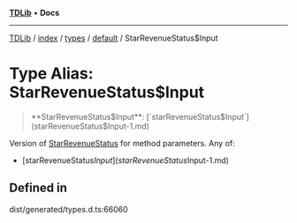[**TDLib**](../../../../../../README.md) • **Docs**

***

[TDLib](../../../../../../modules.md) / [index](../../../../../README.md) / [types](../../../README.md) / [default](../README.md) / StarRevenueStatus$Input

# Type Alias: StarRevenueStatus$Input

> **StarRevenueStatus$Input**: [`starRevenueStatus$Input`](starRevenueStatus$Input-1.md)

Version of [StarRevenueStatus](StarRevenueStatus.md) for method parameters.
Any of:
- [starRevenueStatus$Input](starRevenueStatus$Input-1.md)

## Defined in

dist/generated/types.d.ts:66060

